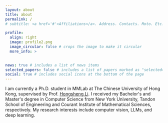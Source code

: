 ```yaml
---
layout: about
title: about
permalink: /
# subtitle: <a href='#'>Affiliations</a>. Address. Contacts. Moto. Etc.

profile:
  align: right
  image: profile2.png
  image_circular: false # crops the image to make it circular
  more_info: >
    

news: true # includes a list of news items
selected_papers: false # includes a list of papers marked as "selected={true}"
social: true # includes social icons at the bottom of the page
---
```


I am currently a Ph.D. student in MMLab at The Chinese University of Hong Kong, supervised by Prof. [Hongsheng Li](https://www.ee.cuhk.edu.hk/~hsli/). I received my Bachelor's and Master's degree in Computer Science from New York University, Tandon School of Engineering and Courant Institute of Mathematical Sciences, respectively. My research interests include computer vision, LLMs, and deep learning. 
